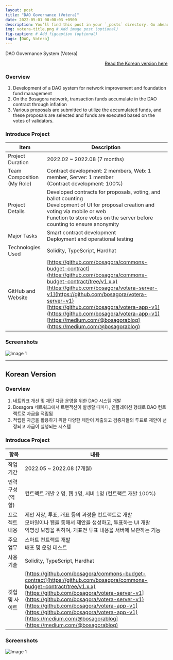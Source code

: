 ```yaml
---
layout: post
title: "DAO Governance (Votera)"
date: 2022-05-01 00:00:03 +0900
description: You’ll find this post in your `_posts` directory. Go ahead and edit it and re-build the site to see your changes. # Add post description (optional)
img: votera-title.png # Add image post (optional)
fig-caption: # Add figcaption (optional)
tags: [DAO, Votera]
---
```

DAO Governance System (Votera)

<div style="text-align: right;">
    <a href="#for-korean-users">Read the Korean version here</a> 
</div>

### Overview
1. Development of a DAO system for network improvement and foundation fund management
2. On the Bosagora network, transaction funds accumulate in the DAO contract through inflation
3. Various proposals are submitted to utilize the accumulated funds, and these proposals are selected and funds are executed based on the votes of validators.

### Introduce Project

| Item                      | Description                                                                                                                                                                                                            |
|---------------------------| ---------------------------------------------------------------------------------------------------------------------------------------------------------------------------------------------------------------------- |
| Project Duration          | 2022.02 ~ 2022.08 (7 months)                                                                                                                                                                                           |
| Team Composition<br>(My Role) | Contract development: 2 members,  Web: 1 member,  Server: 1 member <br>(Contract development: 100%)                                                                                                                    |
| Project Details           | Developed contracts for proposals, voting, and ballot counting <br> Development of UI for proposal creation and voting via mobile or web <br> Function to store votes on the server before counting to ensure anonymity |
| Major Tasks      | Smart contract development <br> Deployment and operational testing                                                                                                                                                     |
| Technologies Used         | Solidity, TypeScript, Hardhat                                                                                                                                                                                          |
| GitHub and Website        |  [https://github.com/bosagora/commons-budget-contract](https://github.com/bosagora/commons-budget-contract/tree/v1.x.x) <br> [https://github.com/bosagora/votera-server-v1](https://github.com/bosagora/votera-server-v1)  <br> [https://github.com/bosagora/votera-app-v1](https://github.com/bosagora/votera-app-v1) <br> [https://medium.com/@bosagorablog](https://medium.com/@bosagorablog)     |

### Screenshots
![Image 1]({{site.baseurl}}/assets/img/votera-1.png)

---
## Korean Version

### Overview
1. 네트워크 개선 및 재단 자금 운영을 위한 DAO 시스템 개발
2. Bosagora 네트워크에서 트랜잭션이 발생할 때마다, 인플레이션 형태로 DAO 컨트랙트로 자금을 적립됨
3. 적립된 자금을 활용하기 위한 다양한 제안이 제출되고 검증자들의 투표로 제안이 선정되고 자금이 실행되는 시스템

### Introduce Project

| 항목         | 내용                                                                                                                                                                                 |
|------------| ------------------------------------------------------------------------------------------------------------------------------------------------------------------------------------ |
| 작업 기간      | 2022.05 ~ 2022.08 (7개월)                                                                                                                                                            |
| 인력 구성(역할)  | 컨트랙트 개발 2 명, 웹 1명, 서버 1명   (컨트랙트 개발 100%)                                                                                                                          |
| 프로젝트 내용    | 제안 저장, 투표, 개표 등의 과정을 컨트랙트로 개발 <br> 모바일이나 웹을 통해서 제안을 생성하고, 투표하는 UI 개발 <br> 익명성 보장을 위하여, 개표전 투표 내용을 서버에 보관하는 기능   |
| 주요 업무  | 스마트 컨트랙트 개발 <br> 배포 및 운영 테스트                                                                                                                                        |
| 사용 기술      | Solidity, TypeScript, Hardhat                                                                                                                                                        |
| 깃헙 및 사이트   | [https://github.com/bosagora/commons-budget-contract](https://github.com/bosagora/commons-budget-contract/tree/v1.x.x) <br> [https://github.com/bosagora/votera-server-v1](https://github.com/bosagora/votera-server-v1)  <br> [https://github.com/bosagora/votera-app-v1](https://github.com/bosagora/votera-app-v1) <br> [https://medium.com/@bosagorablog](https://medium.com/@bosagorablog)  |


### Screenshots
![Image 1]({{site.baseurl}}/assets/img/votera-1.png)


